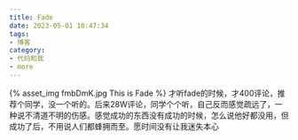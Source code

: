 ```yaml
---
title: Fade
date: 2023-05-01 10:47:34
tags:
- 博客
category:
- 代码和我
- more
---
```

{% asset_img fmbDmK.jpg This is Fade %}
才听fade的时候，才400评论，推荐个同学，没一个听的。后来28W评论，同学个个听，自己反而感觉疏远了，一种说不清道不明的伤感。感觉成功的东西没有成功的时候，怎么说他好都没用，但成功了后，不用说人们都蜂拥而至。愿时间没有让我迷失本心